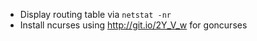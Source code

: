 * Display routing table via `netstat -nr`
* Install ncurses using http://git.io/2Y_V_w for goncurses

